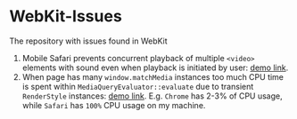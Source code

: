 # WebKit-Issues
The repository with issues found in WebKit

1. Mobile Safari prevents concurrent playback of multiple `<video>` elements with sound even when playback is initiated by user: [demo link](https://mstyura.github.io/webkit-issues/audible-video-concurrent-playback/index.html).
1. When page has many `window.matchMedia` instances too much CPU time is spent within `MediaQueryEvaluator::evaluate` due to transient `RenderStyle` instances: [demo link](https://mstyura.github.io/webkit-issues/many-media-query-list/index.html). E.g. `Chrome` has 2-3% of CPU usage, while `Safari` has `100%` CPU usage on my machine.